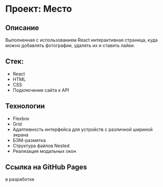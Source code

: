 # Проект: Место

## Описание
Выполненная с использованием React интерактивная страница, куда можно добавлять фотографии, удалять их и ставить лайки.

## Стек:
* React
* HTML
* CSS
* Подключение сайта к API

## Технологии
* Flexbox 
* Grid
* Адаптивность интерфейса для устройств с различной шириной экрана
* БЭМ-разметка
* Структура файлов Nested
* Реализация модальных окон

## Ссылка на GitHub Pages
в разработке

